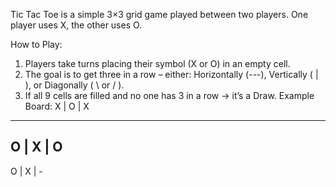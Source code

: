 Tic Tac Toe is a simple 3×3 grid game played between two players.
One player uses X, the other uses O.

How to Play:
1. Players take turns placing their symbol (X or O) in an empty cell.
2. The goal is to get three in a row – either:
Horizontally (---),
Vertically ( | ), or
Diagonally ( \ or / ).
3. If all 9 cells are filled and no one has 3 in a row → it’s a Draw.
Example Board:
X | O | X
---------
O | X | O
---------
O | X | -